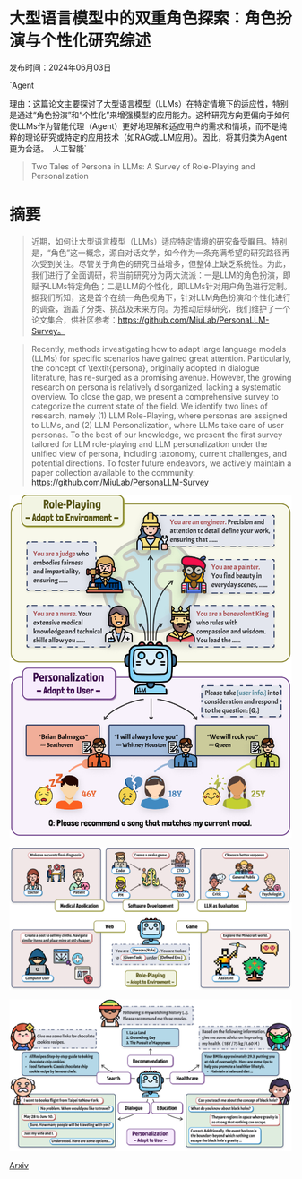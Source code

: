 # 大型语言模型中的双重角色探索：角色扮演与个性化研究综述

发布时间：2024年06月03日

`Agent

理由：这篇论文主要探讨了大型语言模型（LLMs）在特定情境下的适应性，特别是通过“角色扮演”和“个性化”来增强模型的应用能力。这种研究方向更偏向于如何使LLMs作为智能代理（Agent）更好地理解和适应用户的需求和情境，而不是纯粹的理论研究或特定的应用技术（如RAG或LLM应用）。因此，将其归类为Agent更为合适。` `人工智能`

> Two Tales of Persona in LLMs: A Survey of Role-Playing and Personalization

# 摘要

> 近期，如何让大型语言模型（LLMs）适应特定情境的研究备受瞩目。特别是，“角色”这一概念，源自对话文学，如今作为一条充满希望的研究路径再次受到关注。尽管关于角色的研究日益增多，但整体上缺乏系统性。为此，我们进行了全面调研，将当前研究分为两大流派：一是LLM的角色扮演，即赋予LLMs特定角色；二是LLM的个性化，即LLMs针对用户角色进行定制。据我们所知，这是首个在统一角色视角下，针对LLM角色扮演和个性化进行的调查，涵盖了分类、挑战及未来方向。为推动后续研究，我们维护了一个论文集合，供社区参考：https://github.com/MiuLab/PersonaLLM-Survey。

> Recently, methods investigating how to adapt large language models (LLMs) for specific scenarios have gained great attention. Particularly, the concept of \textit{persona}, originally adopted in dialogue literature, has re-surged as a promising avenue. However, the growing research on persona is relatively disorganized, lacking a systematic overview. To close the gap, we present a comprehensive survey to categorize the current state of the field. We identify two lines of research, namely (1) LLM Role-Playing, where personas are assigned to LLMs, and (2) LLM Personalization, where LLMs take care of user personas. To the best of our knowledge, we present the first survey tailored for LLM role-playing and LLM personalization under the unified view of persona, including taxonomy, current challenges, and potential directions. To foster future endeavors, we actively maintain a paper collection available to the community: https://github.com/MiuLab/PersonaLLM-Survey

![大型语言模型中的双重角色探索：角色扮演与个性化研究综述](../../../paper_images/2406.01171/x1.png)

![大型语言模型中的双重角色探索：角色扮演与个性化研究综述](../../../paper_images/2406.01171/x2.png)

![大型语言模型中的双重角色探索：角色扮演与个性化研究综述](../../../paper_images/2406.01171/x3.png)

[Arxiv](https://arxiv.org/abs/2406.01171)